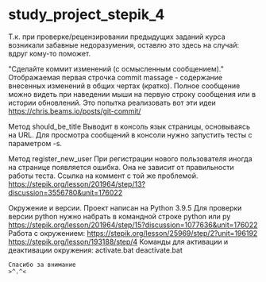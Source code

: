 # study_project_stepik_4

Т.к. при проверке/рецензировании предыдущих заданий курса возникали забавные недоразумения, 
оставлю это здесь на случай: вдруг кому-то поможет.

"Сделайте коммит изменений (с осмысленным сообщением)."
	Отображаемая первая строчка commit massage - содержание внесенных изменений в общих чертах (кратко).
	Полное сообщение можно видеть при наведении мыши на первую строку сообщения или в истории обновлений.
	Это попытка реализовать вот эти идеи https://chris.beams.io/posts/git-commit/

Метод should_be_title
	Выводит в консоль язык страницы, основываясь на URL.
	Для просмотра сообщений в консоли нужно запустить тесты с параметром -s.

Метод register_new_user
	При регистрации нового пользователя иногда на странице появляется ошибка.
	Она не зависит от правильности работы теста. Ссылка на коммент с той же проблемой.
	https://stepik.org/lesson/201964/step/13?discussion=3556780&unit=176022

Окружение и версии.
	Проект написан на Python 3.9.5 
	Для проверки версии python нужно набрать в командной строке python или py
	https://stepik.org/lesson/201964/step/15?discussion=1077636&unit=176022
	Работа с окружением: https://stepik.org/lesson/25969/step/2?unit=196192
		https://stepik.org/lesson/193188/step/4
	Команды для активации и деактивации окружения:
		activate.bat
		deactivate.bat
	
	Спасибо за внимание 
	>^.^<

	